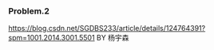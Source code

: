 ### Problem.2
https://blog.csdn.net/SGDBS233/article/details/124764391?spm=1001.2014.3001.5501 BY 杨宇森
